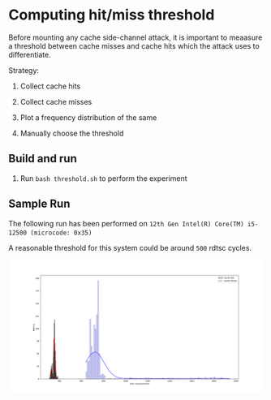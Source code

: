 # Computing hit/miss threshold

Before mounting any cache side-channel attack, it is important to meaasure
a threshold between cache misses and cache hits which the attack uses to
differentiate.

Strategy:

1. Collect cache hits

2. Collect cache misses

3. Plot a frequency distribution of the same

4. Manually choose the threshold


## Build and run

1. Run `bash threshold.sh` to perform the experiment

## Sample Run

The following run has been performed on `12th Gen Intel(R) Core(TM) i5-12500 (microcode: 0x35)`

A reasonable threshold for this system could be around `500` rdtsc cycles.

![Sample run](./sample_histplot.png)
